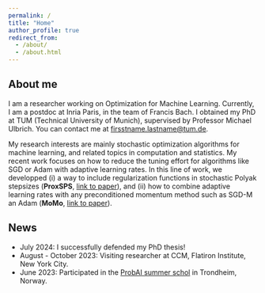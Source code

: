 ```yaml
---
permalink: /
title: "Home"
author_profile: true
redirect_from: 
  - /about/
  - /about.html
---
```


About me
-------------
I am a researcher working on Optimization for Machine Learning. Currently, I am a postdoc at Inria Paris, in the team of Francis Bach. I obtained my PhD at TUM (Technical University of Munich), supervised by Professor Michael Ulbrich. You can contact me at firsstname.lastname@tum.de.

My research interests are mainly stochastic optimization algorithms for machine learning, and related topics in computation and statistics. My recent work focuses on how to reduce the tuning effort for algorithms like SGD or Adam with adaptive learning rates. In this line of work, we developped (i) a way to include regularization functions in stochastic Polyak stepsizes (**ProxSPS**, [link to paper](https://openreview.net/forum?id=jWr41htaB3)), and (ii) how to combine adaptive learning rates with any preconditioned momentum method such as SGD-M an Adam (**MoMo**, [link to paper](https://arxiv.org/abs/2305.07583)).

News
----------

* July 2024: I successfully defended my PhD thesis!
* August - October 2023: Visiting researcher at CCM, Flatiron Institute, New York City.
* June 2023: Participated in the [ProbAI summer schol](https://probabilistic.ai/) in Trondheim, Norway.